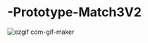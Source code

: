 # -Prototype-Match3V2
![ezgif com-gif-maker](https://user-images.githubusercontent.com/84052199/147512808-18f57daa-fa8d-423d-9af7-efbe9a4b8904.gif)
